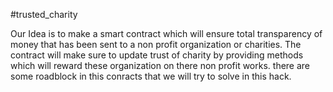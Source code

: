 #trusted_charity

Our Idea is to make a smart contract which will ensure total transparency of money that has been sent to a non profit organization or charities. The contract will make sure to update trust of charity by providing methods which will reward these organization on there non profit works. there are some roadblock in this conracts that we will try to solve in this hack.
